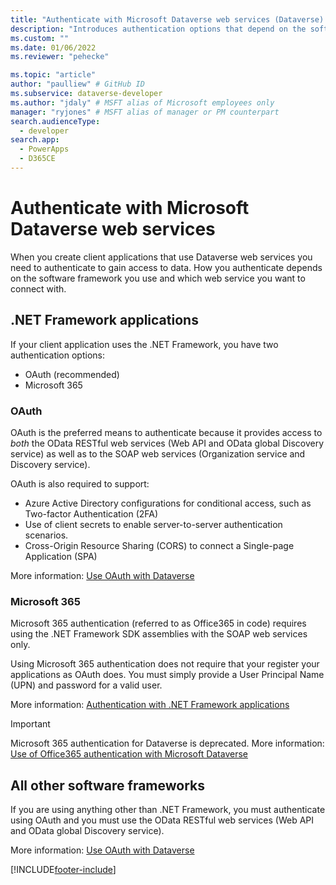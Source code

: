 ```yaml
---
title: "Authenticate with Microsoft Dataverse web services (Dataverse) | Microsoft Docs" # Intent and product brand in a unique string of 43-59 chars including spaces
description: "Introduces authentication options that depend on the software framework you use." # 115-145 characters including spaces. This abstract displays in the search result.
ms.custom: ""
ms.date: 01/06/2022
ms.reviewer: "pehecke"

ms.topic: "article"
author: "paulliew" # GitHub ID
ms.subservice: dataverse-developer
ms.author: "jdaly" # MSFT alias of Microsoft employees only
manager: "ryjones" # MSFT alias of manager or PM counterpart
search.audienceType: 
  - developer
search.app: 
  - PowerApps
  - D365CE
---
```

# Authenticate with Microsoft Dataverse web services

When you create client applications that use Dataverse web services you need to authenticate to gain access to data.
How you authenticate depends on the software framework you use and which web service you want to connect with.

## .NET Framework applications

If your client application uses the .NET Framework, you have two authentication options:

- OAuth (recommended)
- Microsoft 365

### OAuth

OAuth is the preferred means to authenticate because it provides access to *both* the OData RESTful web services (Web API and OData global Discovery service) as well as to the SOAP web services (Organization service and Discovery service).

OAuth is also required to support:
 - Azure Active Directory configurations for conditional access, such as Two-factor Authentication (2FA)
 - Use of client secrets to enable server-to-server authentication scenarios.
 - Cross-Origin Resource Sharing (CORS) to connect a Single-page Application (SPA)

More information: [Use OAuth with Dataverse](authenticate-oauth.md)

### Microsoft 365

Microsoft 365 authentication (referred to as Office365 in code) requires using the .NET Framework SDK assemblies with the SOAP web services only.

Using Microsoft 365 authentication does not require that your register your applications as OAuth does. You must simply provide a User Principal Name (UPN) and password for a valid user.

More information: [Authentication with .NET Framework applications](authenticate-dot-net-framework.md)

> [!IMPORTANT]
> Microsoft 365 authentication for Dataverse is deprecated. More information: [Use of Office365 authentication with Microsoft Dataverse](authenticate-office365-deprecation.md)

## All other software frameworks

If you are using anything other than .NET Framework, you must authenticate using OAuth and you must use the OData RESTful web services (Web API and OData global Discovery service).

More information:  [Use OAuth with Dataverse](authenticate-oauth.md)


[!INCLUDE[footer-include](../../includes/footer-banner.md)]